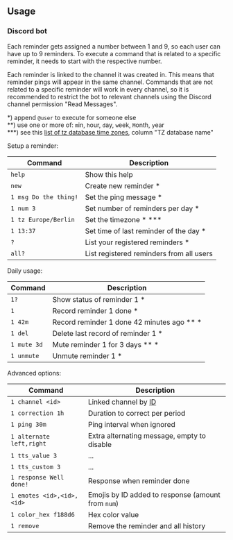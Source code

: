 ## Usage
### Discord bot

Each reminder gets assigned a number between 1 and 9, so each user can have up to 9 reminders. To execute a command that
is related to a specific reminder, it needs to start with the respective number.

Each reminder is linked to the channel it was created in. This means that reminder pings will appear in the same
channel. Commands that are not related to a specific reminder will work in every channel, so it is recommended to
restrict the bot to relevant channels using the Discord channel permission "Read Messages".

\*) append `@user` to execute for someone else  
\*\*) use one or more of: `m`in, `h`our, `d`ay, `w`eek, `M`onth, `y`ear  
\*\*\*) see this [list of tz database time zones](https://en.wikipedia.org/wiki/List_of_tz_database_time_zones#List), column
"TZ database name"

Setup a reminder:

Command               | Description
--------------------- | ---
`help`                | Show this help
`new`                 | Create new reminder \*
`1 msg Do the thing!` | Set the ping message \*
`1 num 3`             | Set number of reminders per day \*
`1 tz Europe/Berlin`  | Set the timezone \* \*\*\*
`1 13:37`             | Set time of last reminder of the day \*
`?`                   | List your registered reminders \*
`all?`                | List registered reminders from all users

Daily usage:

Command     | Description
----------- | ---
`1?`        | Show status of reminder 1 \*
`1`         | Record reminder 1 done \*
`1 42m`     | Record reminder 1 done 42 minutes ago \*\* \*
`1 del`     | Delete last record of reminder 1 \*
`1 mute 3d` | Mute reminder 1 for 3 days \*\* \*
`1 unmute`  | Unmute reminder 1 \*

Advanced options:

Command                   | Description
------------------------- | ---
`1 channel <id>`          | Linked channel by [ID](https://support.discord.com/hc/en-us/articles/206346498-Where-can-I-find-my-User-Server-Message-ID-)
`1 correction 1h`         | Duration to correct per period
`1 ping 30m`              | Ping interval when ignored
`1 alternate left,right`  | Extra alternating message, empty to disable
`1 tts_value 3`           | ...
`1 tts_custom 3`          | ...
`1 response Well done!`   | Response when reminder done 
`1 emotes <id>,<id>,<id>` | Emojis by ID added to response (amount from `num`)
`1 color_hex f188d6`      | Hex color value
`1 remove`                | Remove the reminder and all history
